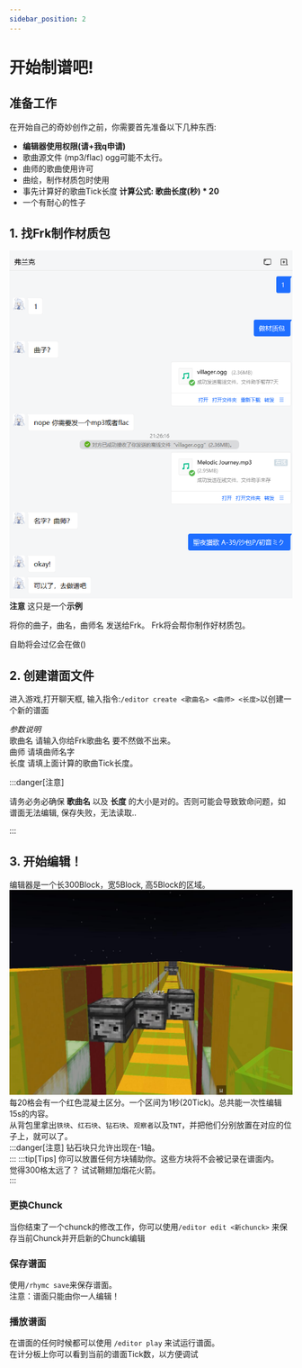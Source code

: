 ```yaml
---
sidebar_position: 2
---
```


# 开始制谱吧!

## 准备工作

在开始自己的奇妙创作之前，你需要首先准备以下几种东西:
- **编辑器使用权限(请+我q申请)**
- 歌曲源文件 (mp3/flac) ogg可能不太行。
- 曲师的歌曲使用许可
- 曲绘，制作材质包时使用
- 事先计算好的歌曲Tick长度  **计算公式: 歌曲长度(秒) * 20**
- 一个有耐心的性子

## 1. 找Frk制作材质包
![iq](img/iq.png)
**注意** 这只是一个**示例**

将你的曲子，曲名，曲师名 发送给Frk。
Frk将会帮你制作好材质包。

自助将会过亿会在做()

## 2. 创建谱面文件

进入游戏,打开聊天框,
输入指令:`/editor create <歌曲名> <曲师> <长度>`以创建一个新的谱面

*参数说明*  
歌曲名 请输入你给Frk歌曲名 要不然做不出来。  
曲师 请填曲师名字    
长度 请填上面计算的歌曲Tick长度。  

:::danger[注意]

请务必务必确保 **歌曲名** 以及 **长度** 的大小是对的。否则可能会导致致命问题，如谱面无法编辑, 保存失败，无法读取..

:::

## 3. 开始编辑！
<!-- 你可以看到，目前你已经是创造模式了。   -->
编辑器是一个长300Block，宽5Block, 高5Block的区域。  
![e](img/apple.jpg)
每20格会有一个红色混凝土区分。一个区间为1秒(20Tick)。总共能一次性编辑15s的内容。  
从背包里拿出`铁块`、`红石块`、`钻石块`、`观察者`以及`TNT`，并把他们分别放置在对应的位子上，就可以了。  
:::danger[注意]
钻石块只允许出现在-1轴。  
:::
:::tip[Tips]
你可以放置任何方块辅助你。这些方块将不会被记录在谱面内。  
觉得300格太远了？ 试试鞘翅加烟花火箭。  
:::
### 更换Chunck
当你结束了一个chunck的修改工作，你可以使用`/editor edit <新chunck>` 来保存当前Chunck并开启新的Chunck编辑  
### 保存谱面
使用`/rhymc save`来保存谱面。  
注意：谱面只能由你一人编辑！  
### 播放谱面
在谱面的任何时候都可以使用 `/editor play` 来试运行谱面。  
在计分板上你可以看到当前的谱面Tick数，以方便调试  

